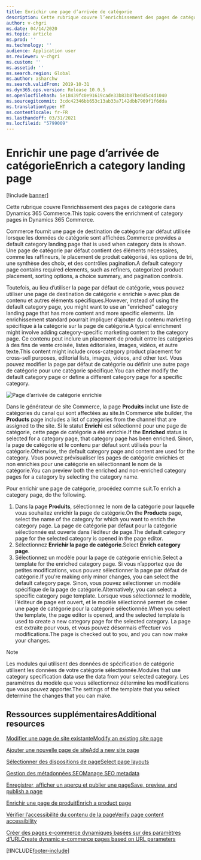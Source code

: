 ```yaml
---
title: Enrichir une page d’arrivée de catégorie
description: Cette rubrique couvre l’enrichissement des pages de catégorie dans Dynamics 365 Commerce.
author: v-chgri
ms.date: 04/14/2020
ms.topic: article
ms.prod: ''
ms.technology: ''
audience: Application user
ms.reviewer: v-chgri
ms.custom: ''
ms.assetid: ''
ms.search.region: Global
ms.author: asharchw
ms.search.validFrom: 2019-10-31
ms.dyn365.ops.version: Release 10.0.5
ms.openlocfilehash: 5e18439fc0e91619cade33b83b87be0d5c4d1040
ms.sourcegitcommit: 3cdc42346bb653c13ab33a7142dbb7969f1f6dda
ms.translationtype: HT
ms.contentlocale: fr-FR
ms.lasthandoff: 03/31/2021
ms.locfileid: "5799009"
---
```

# <a name="enrich-a-category-landing-page"></a><span data-ttu-id="4cec0-103">Enrichir une page d’arrivée de catégorie</span><span class="sxs-lookup"><span data-stu-id="4cec0-103">Enrich a category landing page</span></span>

[!include [banner](includes/banner.md)]

<span data-ttu-id="4cec0-104">Cette rubrique couvre l’enrichissement des pages de catégorie dans Dynamics 365 Commerce.</span><span class="sxs-lookup"><span data-stu-id="4cec0-104">This topic covers the enrichment of category pages in Dynamics 365 Commerce.</span></span>

<span data-ttu-id="4cec0-105">Commerce fournit une page de destination de catégorie par défaut utilisée lorsque les données de catégorie sont affichées.</span><span class="sxs-lookup"><span data-stu-id="4cec0-105">Commerce provides a default category landing page that is used when category data is shown.</span></span> <span data-ttu-id="4cec0-106">Une page de catégorie par défaut contient des éléments nécessaires, comme les raffineurs, le placement de produit catégorisé, les options de tri, une synthèse des choix, et des contrôles pagination.</span><span class="sxs-lookup"><span data-stu-id="4cec0-106">A default category page contains required elements, such as refiners, categorized product placement, sorting options, a choice summary, and pagination controls.</span></span> 

<span data-ttu-id="4cec0-107">Toutefois, au lieu d’utiliser la page par défaut de catégorie, vous pouvez utiliser une page de destination de catégorie « enrichie » avec plus de contenu et autres éléments spécifiques.</span><span class="sxs-lookup"><span data-stu-id="4cec0-107">However, instead of using the default category page, you might want to use an "enriched" category landing page that has more content and more specific elements.</span></span> <span data-ttu-id="4cec0-108">Un enrichissement standard pourrait impliquer d’ajouter du contenu marketing spécifique à la catégorie sur la page de catégorie.</span><span class="sxs-lookup"><span data-stu-id="4cec0-108">A typical enrichment might involve adding category-specific marketing content to the category page.</span></span> <span data-ttu-id="4cec0-109">Ce contenu peut inclure un placement de produit entre les catégories à des fins de vente croisée, listes éditoriales, images, vidéos, et autre texte.</span><span class="sxs-lookup"><span data-stu-id="4cec0-109">This content might include cross-category product placement for cross-sell purposes, editorial lists, images, videos, and other text.</span></span> <span data-ttu-id="4cec0-110">Vous pouvez modifier la page par défaut de catégorie ou définir une autre page de catégorie pour une catégorie spécifique.</span><span class="sxs-lookup"><span data-stu-id="4cec0-110">You can either modify the default category page or define a different category page for a specific category.</span></span>

![Page d’arrivée de catégorie enrichie](./media/CategoryLandingPages.png)

<span data-ttu-id="4cec0-112">Dans le générateur de site Commerce, la page **Produits** inclut une liste de catégories du canal qui sont affectées au site.</span><span class="sxs-lookup"><span data-stu-id="4cec0-112">In Commerce site builder, the **Products** page includes a list of categories from the channel that are assigned to the site.</span></span> <span data-ttu-id="4cec0-113">Si le statut **Enrichi** est sélectionné pour une page de catégorie, cette page de catégorie a été enrichie.</span><span class="sxs-lookup"><span data-stu-id="4cec0-113">If the **Enriched** status is selected for a category page, that category page has been enriched.</span></span> <span data-ttu-id="4cec0-114">Sinon, la page de catégorie et le contenu par défaut sont utilisés pour la catégorie.</span><span class="sxs-lookup"><span data-stu-id="4cec0-114">Otherwise, the default category page and content are used for the category.</span></span> <span data-ttu-id="4cec0-115">Vous pouvez prévisualiser les pages de catégorie enrichies et non enrichies pour une catégorie en sélectionnant le nom de la catégorie.</span><span class="sxs-lookup"><span data-stu-id="4cec0-115">You can preview both the enriched and non-enriched category pages for a category by selecting the category name.</span></span>

<span data-ttu-id="4cec0-116">Pour enrichir une page de catégorie, procédez comme suit.</span><span class="sxs-lookup"><span data-stu-id="4cec0-116">To enrich a category page, do the following.</span></span>

1. <span data-ttu-id="4cec0-117">Dans la page **Produits**, sélectionnez le nom de la catégorie pour laquelle vous souhaitez enrichir la page de catégorie.</span><span class="sxs-lookup"><span data-stu-id="4cec0-117">On the **Products** page, select the name of the category for which you want to enrich the category page.</span></span> <span data-ttu-id="4cec0-118">La page de catégorie par défaut pour la catégorie sélectionnée est ouverte dans l’éditeur de page.</span><span class="sxs-lookup"><span data-stu-id="4cec0-118">The default category page for the selected category is opened in the page editor.</span></span>
2. <span data-ttu-id="4cec0-119">Sélectionnez **Enrichir la page de catégorie**.</span><span class="sxs-lookup"><span data-stu-id="4cec0-119">Select **Enrich category page**.</span></span>
3. <span data-ttu-id="4cec0-120">Sélectionnez un modèle pour la page de catégorie enrichie.</span><span class="sxs-lookup"><span data-stu-id="4cec0-120">Select a template for the enriched category page.</span></span> <span data-ttu-id="4cec0-121">Si vous n’apportez que de petites modifications, vous pouvez sélectionner la page par défaut de catégorie.</span><span class="sxs-lookup"><span data-stu-id="4cec0-121">If you're making only minor changes, you can select the default category page.</span></span> <span data-ttu-id="4cec0-122">Sinon, vous pouvez sélectionner un modèle spécifique de la page de catégorie.</span><span class="sxs-lookup"><span data-stu-id="4cec0-122">Alternatively, you can select a specific category page template.</span></span> <span data-ttu-id="4cec0-123">Lorsque vous sélectionnez le modèle, l’éditeur de page est ouvert, et le modèle sélectionné permet de créer une page de catégorie pour la catégorie sélectionnée.</span><span class="sxs-lookup"><span data-stu-id="4cec0-123">When you select the template, the page editor is opened, and the selected template is used to create a new category page for the selected category.</span></span> <span data-ttu-id="4cec0-124">La page est extraite pour vous, et vous pouvez désormais effectuer vos modifications.</span><span class="sxs-lookup"><span data-stu-id="4cec0-124">The page is checked out to you, and you can now make your changes.</span></span>

> [!NOTE]
> <span data-ttu-id="4cec0-125">Les modules qui utilisent des données de spécification de catégorie utilisent les données de votre catégorie sélectionnée.</span><span class="sxs-lookup"><span data-stu-id="4cec0-125">Modules that use category specification data use the data from your selected category.</span></span> <span data-ttu-id="4cec0-126">Les paramètres du modèle que vous sélectionnez détermine les modifications que vous pouvez apporter.</span><span class="sxs-lookup"><span data-stu-id="4cec0-126">The settings of the template that you select determine the changes that you can make.</span></span>

## <a name="additional-resources"></a><span data-ttu-id="4cec0-127">Ressources supplémentaires</span><span class="sxs-lookup"><span data-stu-id="4cec0-127">Additional resources</span></span>

[<span data-ttu-id="4cec0-128">Modifier une page de site existante</span><span class="sxs-lookup"><span data-stu-id="4cec0-128">Modify an existing site page</span></span>](modify-existing-page.md)

[<span data-ttu-id="4cec0-129">Ajouter une nouvelle page de site</span><span class="sxs-lookup"><span data-stu-id="4cec0-129">Add a new site page</span></span>](add-new-page.md)

[<span data-ttu-id="4cec0-130">Sélectionner des dispositions de page</span><span class="sxs-lookup"><span data-stu-id="4cec0-130">Select page layouts</span></span>](select-page-layouts.md)

[<span data-ttu-id="4cec0-131">Gestion des métadonnées SEO</span><span class="sxs-lookup"><span data-stu-id="4cec0-131">Manage SEO metadata</span></span>](manage-seo-metadata.md)

[<span data-ttu-id="4cec0-132">Enregistrer, afficher un aperçu et publier une page</span><span class="sxs-lookup"><span data-stu-id="4cec0-132">Save, preview, and publish a page</span></span>](save-preview-publish-page.md)

[<span data-ttu-id="4cec0-133">Enrichir une page de produit</span><span class="sxs-lookup"><span data-stu-id="4cec0-133">Enrich a product page</span></span>](enrich-product-page.md)

[<span data-ttu-id="4cec0-134">Vérifier l’accessibilité du contenu de la page</span><span class="sxs-lookup"><span data-stu-id="4cec0-134">Verify page content accessibility</span></span>](verify-accessibility.md)

[<span data-ttu-id="4cec0-135">Créer des pages e-commerce dynamiques basées sur des paramètres d’URL</span><span class="sxs-lookup"><span data-stu-id="4cec0-135">Create dynamic e-commerce pages based on URL parameters</span></span>](create-dynamic-pages.md)


[!INCLUDE[footer-include](../includes/footer-banner.md)]
